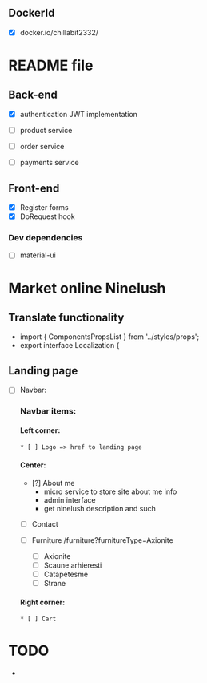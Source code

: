 ## DockerId
  * [x] docker.io/chillabit2332/


# README file
## Back-end
  * [x] authentication JWT implementation
  * [ ] product service
  * [ ] order service
  * [ ] payments service


## Front-end
  * [x] Register forms
  * [x] DoRequest hook 

### Dev dependencies
  * [ ] material-ui


# Market online Ninelush



## Translate functionality
  * import { ComponentsPropsList } from '../styles/props';
  * export interface Localization {


## Landing page
  * [ ] Navbar:
    ### Navbar items:
      #### Left corner:
        * [ ] Logo => href to landing page



      #### Center: 
      * [?] About me
        * micro service to store site about me info
        * admin interface
        * get ninelush description and such


        
      * [ ] Contact


      * [ ] Furniture 
        /furniture?furnitureType=Axionite
        * [ ] Axionite
        * [ ] Scaune arhieresti
        * [ ] Catapetesme
        * [ ] Strane

      #### Right corner:
        * [ ] Cart



# TODO
  * 
